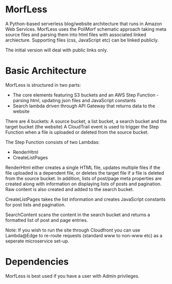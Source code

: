 # MorfLess

A Python-based serverless blog/website architecture that runs in Amazon Web Services. MorfLess uses the PoliMorf schematic approach taking meta source files and parsing them into html files with associated linked archiecture. Supporting files (css, JavaScript etc) can be linked publicly. 

The initial version will deal with public links only.

# Basic Architecture
MorfLess is structured in two parts: 
- The core elements featuring S3 buckets and an AWS Step Function - parsing html, updating json files and JavaScript constants
- Search lambda driven through API Gateway that returns data to the website

There are 4 buckets: A source bucket, a list bucket, a search bucket and the target bucket (the website)
A CloudTrail event is used to trigger the Step Function when a file is uploaded or deleted from the source bucket. 

The Step Function consists of two Lambdas:
- RenderHtml
- CreateListPages 

RenderHtml either creates a single HTML file, updates multiple files if the file uploaded is a dependent file, or deletes the target file if a file is deleted from the source bucket. In addition, lists of post/page meta properties are created along with information on displaying lists of posts and pagination. Raw content is also created and added to the search bucket.

CreateListPages takes the list information and creates JavaScript constants for post lists and pagination. 

SearchContent scans the content in the search bucket and returns a formatted list of post and page entries.

Note: If you wish to run the site through Cloudfront you can use Lambda@Edge to re-route requests (standard www to non-www etc) as a seperate microservice set-up.

# Dependencies
MorfLess is best used if you have a user with Admin privileges. 
